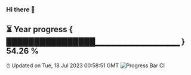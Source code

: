 ### Hi there 👋
⏳ Year progress { ████████████████▁▁▁▁▁▁▁▁▁▁▁▁▁▁ } 54.26 %
---
⏰ Updated on Tue, 18 Jul 2023 00:58:51 GMT
![Progress Bar CI](https://github.com/Moyi321/Moyi321/workflows/Progress%20Bar%20CI/badge.svg)
